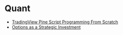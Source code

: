 # Quant

* [TradingView Pine Script Programming From Scratch](TVPSPFS/README.md)
* [Options as a Strategic Investment](OAASI/README.md)
